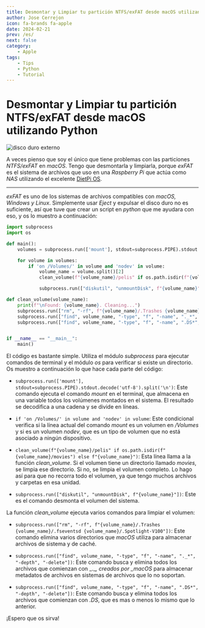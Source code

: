 ```yaml
---
title: Desmontar y Limpiar tu partición NTFS/exFAT desde macOS utilizando Python
author: Jose Cerrejon
icon: fa-brands fa-apple
date: 2024-02-21
prev: /es/
next: false
category:
    - Apple
tags:
    - Tips
    - Python
    - Tutorial
---
```


# Desmontar y Limpiar tu partición NTFS/exFAT desde macOS utilizando Python

![disco duro externo](https://misapuntesde.com/images/2024/02/hard-drive-with-macbook-pro.jpg "Mi disco duro externo con toneladas de 💩.")

A veces pienso que soy el único que tiene problemas con las particiones _NTFS/exFAT_ en _macOS_. Tengo que desmontarla y limpiarla, porque _exFAT_ es el sistema de archivos que uso en una _Raspberry Pi_ que actúa como _NAS_ utilizando el excelente [DietPi OS](https://dietpi.com).

---

_exFAT_ es uno de los sistemas de archivos compatibles con _macOS, Windows y Linux_. Simplemente usar _Eject_ y expulsar el disco duro no es suficiente, así que tuve que crear un script en _python_ que me ayudara con eso, y os lo muestro a continuación:

```python
import subprocess
import os

def main():
    volumes = subprocess.run(['mount'], stdout=subprocess.PIPE).stdout.decode('utf-8').split('\n')

    for volume in volumes:
        if 'on /Volumes/' in volume and 'nodev' in volume:
            volume_name = volume.split()[2]
            clean_volume(f"{volume_name}/pelis" if os.path.isdir(f"{volume_name}/movies") else f"{volume_name}")

            subprocess.run(["diskutil", "unmountDisk", f"{volume_name}"])

def clean_volume(volume_name):
    print(f"\nFound: {volume_name}. Cleaning...")
    subprocess.run(["rm", "-rf", f"{volume_name}/.Trashes {volume_name}/.fseventsd {volume_name}/.Spotlight-V100"])
    subprocess.run(["find", volume_name, "-type", "f", "-name", "._*", "-depth", "-delete"])
    subprocess.run(["find", volume_name, "-type", "f", "-name", ".DS*", "-depth", "-delete"])


if __name__ == "__main__":
    main()
```

El código es bastante simple. Utiliza el módulo _subprocess_ para ejecutar comandos de terminal y el módulo _os_ para verificar si existe un directorio. Os muestro a continuación lo que hace cada parte del código:

-   `subprocess.run(['mount'], stdout=subprocess.PIPE).stdout.decode('utf-8').split('\n')`: Este comando ejecuta el comando _mount_ en el terminal, que almacena en una variable todos los volúmenes montados en el sistema. El resultado se decodifica a una cadena y se divide en líneas.

-   `if 'on /Volumes/' in volume and 'nodev' in volume`: Este condicional verifica si la línea actual del comando _mount_ es un volumen en _/Volumes_ y si es un volumen _nodev_, que es un tipo de volumen que no está asociado a ningún dispositivo.

-   `clean_volume(f"{volume_name}/pelis" if os.path.isdir(f"{volume_name}/movies") else f"{volume_name}")`: Esta línea llama a la función _clean_volume_. Si el volumen tiene un directorio llamado _movies_, se limpia ese directorio. Si no, se limpia el volumen completo. Lo hago así para que no recorra todo el volumen, ya que tengo muchos archivos y carpetas en esa unidad.

-   `subprocess.run(["diskutil", "unmountDisk", f"{volume_name}"])`: Este es el comando desmonta el volumen del sistema.

La función _clean_volume_ ejecuta varios comandos para limpiar el volumen:

-   `subprocess.run(["rm", "-rf", f"{volume_name}/.Trashes {volume_name}/.fseventsd {volume_name}/.Spotlight-V100"])`: Este comando elimina varios directorios que _macOS_ utiliza para almacenar archivos de sistema y de caché.

-   `subprocess.run(["find", volume_name, "-type", "f", "-name", "._*", "-depth", "-delete"])`: Este comando busca y elimina todos los archivos que comienzan con \_.\__, creados por \_macOS_ para almacenar metadatos de archivos en sistemas de archivos que lo no soportan.

-   `subprocess.run(["find", volume_name, "-type", "f", "-name", ".DS*", "-depth", "-delete"])`: Este comando busca y elimina todos los archivos que comienzan con _.DS_, que es mas o menos lo mismo que lo anterior.

¡Espero que os sirva!
